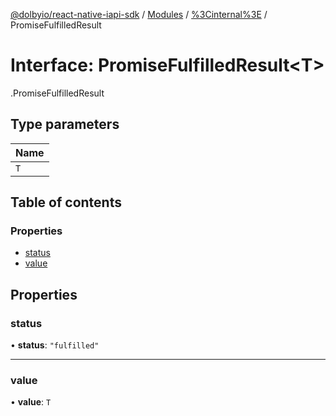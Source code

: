 [@dolbyio/react-native-iapi-sdk](../README.md) / [Modules](../modules.md) / [%3Cinternal%3E](../modules/_internal_.md) / PromiseFulfilledResult

# Interface: PromiseFulfilledResult<T\>

[<internal>](../modules/_internal_.md).PromiseFulfilledResult

## Type parameters

| Name |
| :------ |
| `T` |

## Table of contents

### Properties

- [status](_internal_.PromiseFulfilledResult.md#status)
- [value](_internal_.PromiseFulfilledResult.md#value)

## Properties

### status

• **status**: ``"fulfilled"``

___

### value

• **value**: `T`
